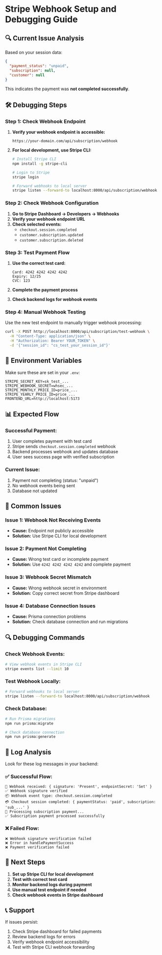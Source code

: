 # Stripe Webhook Setup and Debugging Guide

## 🔍 **Current Issue Analysis**

Based on your session data:

```json
{
  "payment_status": "unpaid",
  "subscription": null,
  "customer": null
}
```

This indicates the payment was **not completed successfully**.

## 🛠️ **Debugging Steps**

### **Step 1: Check Webhook Endpoint**

1. **Verify your webhook endpoint is accessible:**

   ```
   https://your-domain.com/api/subscription/webhook
   ```

2. **For local development, use Stripe CLI:**

   ```bash
   # Install Stripe CLI
   npm install -g stripe-cli

   # Login to Stripe
   stripe login

   # Forward webhooks to local server
   stripe listen --forward-to localhost:8000/api/subscription/webhook
   ```

### **Step 2: Check Webhook Configuration**

1. **Go to Stripe Dashboard → Developers → Webhooks**
2. **Verify your webhook endpoint URL**
3. **Check selected events:**
   - `checkout.session.completed`
   - `customer.subscription.updated`
   - `customer.subscription.deleted`

### **Step 3: Test Payment Flow**

1. **Use the correct test card:**

   ```
   Card: 4242 4242 4242 4242
   Expiry: 12/25
   CVC: 123
   ```

2. **Complete the payment process**
3. **Check backend logs for webhook events**

### **Step 4: Manual Webhook Testing**

Use the new test endpoint to manually trigger webhook processing:

```bash
curl -X POST http://localhost:8000/api/subscription/test-webhook \
  -H "Content-Type: application/json" \
  -H "Authorization: Bearer YOUR_TOKEN" \
  -d '{"session_id": "cs_test_your_session_id"}'
```

## 🔧 **Environment Variables**

Make sure these are set in your `.env`:

```env
STRIPE_SECRET_KEY=sk_test_...
STRIPE_WEBHOOK_SECRET=whsec_...
STRIPE_MONTHLY_PRICE_ID=price_...
STRIPE_YEARLY_PRICE_ID=price_...
FRONTEND_URL=http://localhost:5173
```

## 📊 **Expected Flow**

### **Successful Payment:**

1. User completes payment with test card
2. Stripe sends `checkout.session.completed` webhook
3. Backend processes webhook and updates database
4. User sees success page with verified subscription

### **Current Issue:**

1. Payment not completing (status: "unpaid")
2. No webhook events being sent
3. Database not updated

## 🚨 **Common Issues**

### **Issue 1: Webhook Not Receiving Events**

- **Cause:** Endpoint not publicly accessible
- **Solution:** Use Stripe CLI for local development

### **Issue 2: Payment Not Completing**

- **Cause:** Wrong test card or incomplete payment
- **Solution:** Use `4242 4242 4242 4242` and complete payment

### **Issue 3: Webhook Secret Mismatch**

- **Cause:** Wrong webhook secret in environment
- **Solution:** Copy correct secret from Stripe dashboard

### **Issue 4: Database Connection Issues**

- **Cause:** Prisma connection problems
- **Solution:** Check database connection and run migrations

## 🔍 **Debugging Commands**

### **Check Webhook Events:**

```bash
# View webhook events in Stripe CLI
stripe events list --limit 10
```

### **Test Webhook Locally:**

```bash
# Forward webhooks to local server
stripe listen --forward-to localhost:8000/api/subscription/webhook
```

### **Check Database:**

```bash
# Run Prisma migrations
npm run prisma:migrate

# Check database connection
npm run prisma:generate
```

## 📝 **Log Analysis**

Look for these log messages in your backend:

### **✅ Successful Flow:**

```
🔔 Webhook received: { signature: 'Present', endpointSecret: 'Set' }
✅ Webhook signature verified
📦 Webhook event type: checkout.session.completed
💳 Checkout session completed: { paymentStatus: 'paid', subscription: 'sub_...' }
🔄 Processing subscription payment...
✅ Subscription payment processed successfully
```

### **❌ Failed Flow:**

```
❌ Webhook signature verification failed
❌ Error in handlePaymentSuccess
❌ Payment verification failed
```

## 🎯 **Next Steps**

1. **Set up Stripe CLI for local development**
2. **Test with correct test card**
3. **Monitor backend logs during payment**
4. **Use manual test endpoint if needed**
5. **Check webhook events in Stripe dashboard**

## 📞 **Support**

If issues persist:

1. Check Stripe dashboard for failed payments
2. Review backend logs for errors
3. Verify webhook endpoint accessibility
4. Test with Stripe CLI webhook forwarding
